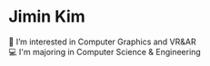 # Jimin Kim
 👀 I’m interested in Computer Graphics and VR&AR  
 💻 I'm majoring in Computer Science & Engineering

<!---
kjimin0619/kjimin0619 is a ✨ special ✨ repository because its `README.md` (this file) appears on your GitHub profile.
You can click the Preview link to take a look at your changes.
--->
